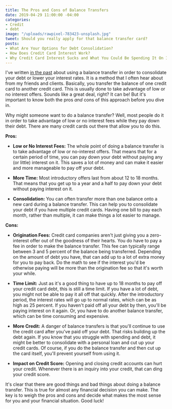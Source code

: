 ```yaml
---
title: The Pros and Cons of Balance Transfers
date: 2019-04-29 11:00:00 -04:00
categories:
- Credit
- debt
image: "/uploads/rawpixel-783423-unsplash.jpg"
tweet: Should you really apply for that balance transfer card?
posts:
- What Are Your Options for Debt Consolidation?
- How Does Credit Card Interest Work?
- Why Credit Card Interest Sucks and What You Could Be Spending It On Instead
---
```


I've written [in the past](https://www.maggiegermano.com/blog/what-are-your-options-for-debt-consolidation/) about using a balance transfer in order to consolidate your debt or lower your interest rates. It is a method that I often hear about from my friends and clients. Basically, you transfer the balance of one credit card to another credit card. This is usually done to take advantage of low or no interest offers. Sounds like a great deal, right? It can be! But it's important to know both the pros *and* cons of this approach before you dive in. 

Why might someone want to do a balance transfer? Well, most people do it in order to take advantage of low or no interest fees while they pay down their debt. There are many credit cards out there that allow you to do this. 

**Pros:**

* **Low or No Interest Fees:** The whole point of doing a balance transfer is to take advantage of low or no-interest offers. That means that for a certain period of time, you can pay down your debt without paying any (or little) interest on it. This saves a lot of money and can make it easier and more manageable to pay off your debt. 

* **More Time:** Most introductory offers last from about 12 to 18 months. That means that you get up to a year and a half to pay down your debt without paying interest on it. 

* **Consolidation:** You can often transfer more than one balance onto a new card during a balance transfer. This can help you to consolidate your debt if you have multiple credit cards. Having one bill to pay each month, rather than multiple, it can make things a lot easier to manage. 

**Cons:**

* **Origination Fees:** Credit card companies aren't just giving you a zero-interest offer out of the goodness of their hearts. You do have to pay a fee in order to make the balance transfer. This fee can typically range between 3 and 5 percent of the balance being transferred. Depending on the amount of debt you have, that can add up to a lot of extra money for you to pay back. Do the math to see if the interest you'd be otherwise paying will be more than the origination fee so that it's worth your while. 

* **Time Limit:** Just as it's a good thing to have up to 18 months to pay off your credit card debt, this is still a time limit. If you have a lot of debt, you might not be able to pay it all off that quickly. After the introductory period, the interest rates will go up to normal rates, which can be as high as 25 percent. If you haven't paid off all your debt by then, you'll be paying interest on it again. Or, you have to do another balance transfer, which can be time consuming and expensive. 

* **More Credit:** A danger of balance transfers is that you'll continue to use the credit card after you've paid off your debt. That risks building up the debt again. If you know that you struggle with spending and debt, it might be better to consolidate with a personal loan and cut up your credit cards. Of course, if you do the balance transfer and then cut up the card itself, you'll prevent yourself from using it. 

* **Impact on Credit Score:** Opening and closing credit accounts can hurt your credit. Whenever there is an inquiry into your credit, that can ding your credit score. 

It's clear that there are good things and bad things about doing a balance transfer. This is true for almost any financial decision you can make. The key is to weigh the pros and cons and decide what makes the most sense for you and your financial situation. Good luck!